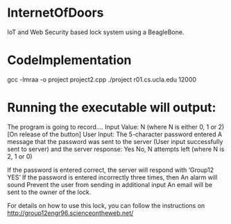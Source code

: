 # InternetOfDoors
IoT and Web Security based lock system using a BeagleBone.

# CodeImplementation
gcc -lmraa -o project project2.cpp
./project r01.cs.ucla.edu 12000 

# Running the executable will output:
The program is going to record….
Input Value: N (where N is either 0, 1 or 2) [On release of the button]
User Input: The 5-character password entered
A message that the password was sent to the server (User input successfully sent to server) and the server response:
Yes
No, N attempts left (where N is 2, 1 or 0)

If the password is entered correct, the server will respond with ‘Group12 YES’
If the password is entered incorrectly three times, then 
An alarm will sound
Prevent the user from sending in additional input
An email will be sent to the owner of the lock. 

For details on how to use this lock, you can follow the instructions on http://group12engr96.scienceontheweb.net/
